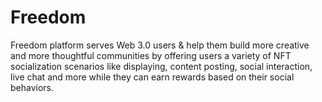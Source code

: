 # Freedom

Freedom platform serves Web 3.0 users & help them build more creative and more thoughtful communities by offering users a variety of NFT socialization scenarios like displaying, content posting, social interaction, live chat and more while they can earn rewards based on their social behaviors.
